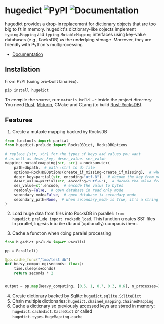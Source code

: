 # hugedict ![PyPI](https://img.shields.io/pypi/v/hugedict) ![Documentation](https://readthedocs.org/projects/hugedict/badge/?version=latest&style=flat)

hugedict provides a drop-in replacement for dictionary objects that are too big to fit in memory. hugedict's dictionary-like objects implement `typing.Mapping` and `typing.MutableMapping` interfaces using key-value databases (e.g., RocksDB) as the underlying storage. Moreover, they are friendly with Python's multiprocessing.

- [Documentation](https://hugedict.readthedocs.io/)

## Installation

From PyPI (using pre-built binaries):

```bash
pip install hugedict
```

To compile the source, run: `maturin build -r` inside the project directory. You need [Rust](https://www.rust-lang.org/), [Maturin](https://github.com/PyO3/maturin), CMake and CLang (to build [Rust-RocksDB](https://github.com/rust-rocksdb/rust-rocksdb)).

## Features

1. Create a mutable mapping backed by RocksDB

```python
from functools import partial
from hugedict.prelude import RocksDBDict, RocksDBOptions

# replace [str, str] for the types of keys and values you want
# as well as deser_key, deser_value, ser_value
mapping: MutableMapping[str, str] = RocksDBDict(
    path=dbpath,  # path (str) to db file
    options=RocksDBOptions(create_if_missing=create_if_missing),  # whether to create database if missing, check other options
    deser_key=partial(str, encoding="utf-8"),  # decode the key from memoryview
    deser_value=partial(str, encoding="utf-8"),  # decode the value from memoryview
    ser_value=str.encode,  # encode the value to bytes
    readonly=False,  # open database in read only mode
    secondary_mode=False,  # open database in secondary mode
    secondary_path=None,  # when secondary_mode is True, it's a string pointing to a directory for storing data required to operate in secondary mode
)
```

2. Load huge data from files into RocksDB in parallel: `from hugedict.prelude import rocksdb_load`. This function creates SST files in parallel, ingests into the db and (optionally) compacts them.

3. Cache a function when doing parallel processing

```python
from hugedict.prelude import Parallel

pp = Parallel()

@pp.cache_func("/tmp/test.db")
def heavy_computing(seconds: float):
    time.sleep(seconds)
    return seconds * 2


output = pp.map(heavy_computing, [0.5, 1, 0.7, 0.3, 0.6], n_processes=3)
```

4. Create dictionary backed by Sqlite: `hugedict.sqlite.SqliteDict`
5. Chain multiple dictionaries: `hugedict.chained_mapping.ChainedMapping`
6. Cache a dictionary so previously accessed keys are stored in memory: `hugedict.cachedict.CacheDict` or called `hugedict.types.HugeMapping.cache`
